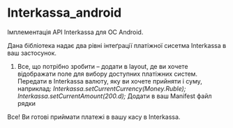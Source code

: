 Interkassa_android
==================

Імплементація API Interkassa для ОС Android.

Дана бібліотека надає два рівні інтеґрації платіжної сисетма Interkassa в ваш застосунок.

1. Все, що потрібно зробити – додати в layout, де ви хочете відображати поле для вибору доступних платіжних систем. 
Передати в Interkassa валюту, яку ви хочете прийняти і суму, наприклад:
<i>Interkassa.setCurrentCurrency(Money.Ruble);
Interkassa.setCurrentAmount(200.d); </i>
Додати в ваш Manifest файл рядки
<i>
<activity
    android:name="com.interkassa.helpers.WebViewActivity_"
    android:label="@string/app_name" >
</activity>
</i>
Все! Ви готові приймати платежі в вашу касу в Interkassa.

